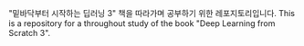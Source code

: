 "밑바닥부터 시작하는 딥러닝 3" 책을 따라가며 공부하기 위한 레포지토리입니다.
This is a repository for a throughout study of the book "Deep Learning from Scratch 3".